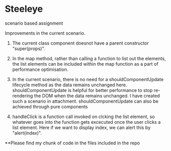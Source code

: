 # Steeleye
scenario based assignment 


Improvements in the current scenario.

1) The current class component doesnot have a parent constructor "super(props)".

2) In the map method, rather than calling a function to list out the elements, the list elements can be included 
   within the map function as a part of performance optimisation.
   
3) In the current scenario, there is no need for a shouldComponentUpdate lifecycle method as the data remains unchanged here.
   shouldComponentUpdate is helpful for better performance to stop re-rendering the DOM when the data remains unchanged.
   I have created such a scenario in attachment.
   shouldComponentUpdate can also be achieved through pure components

4) handleClick is a function call invoked on clcking the list element, so whatever goes into the function gets excecuted
   once the user clicks a list element. Here if we want to display index, we can alert this by "alert(index)".
   
**Please find my chunk of code in the files included in the repo
